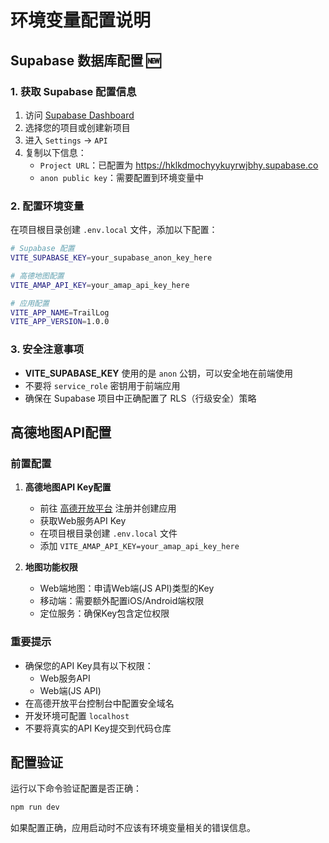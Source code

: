 # 环境变量配置说明

## Supabase 数据库配置 🆕

### 1. 获取 Supabase 配置信息

1. 访问 [Supabase Dashboard](https://supabase.com/dashboard)
2. 选择您的项目或创建新项目
3. 进入 `Settings` → `API`
4. 复制以下信息：
   - `Project URL`：已配置为 https://hklkdmochyykuyrwjbhy.supabase.co
   - `anon public key`：需要配置到环境变量中

### 2. 配置环境变量

在项目根目录创建 `.env.local` 文件，添加以下配置：

```bash
# Supabase 配置
VITE_SUPABASE_KEY=your_supabase_anon_key_here

# 高德地图配置
VITE_AMAP_API_KEY=your_amap_api_key_here

# 应用配置
VITE_APP_NAME=TrailLog
VITE_APP_VERSION=1.0.0
```

### 3. 安全注意事项

- **VITE_SUPABASE_KEY** 使用的是 `anon` 公钥，可以安全地在前端使用
- 不要将 `service_role` 密钥用于前端应用
- 确保在 Supabase 项目中正确配置了 RLS（行级安全）策略

## 高德地图API配置

### 前置配置

1. **高德地图API Key配置**
   - 前往 [高德开放平台](https://console.amap.com/) 注册并创建应用
   - 获取Web服务API Key
   - 在项目根目录创建 `.env.local` 文件
   - 添加 `VITE_AMAP_API_KEY=your_amap_api_key_here`

2. **地图功能权限**
   - Web端地图：申请Web端(JS API)类型的Key
   - 移动端：需要额外配置iOS/Android端权限
   - 定位服务：确保Key包含定位权限

### 重要提示

- 确保您的API Key具有以下权限：
  - Web服务API
  - Web端(JS API)
- 在高德开放平台控制台中配置安全域名
- 开发环境可配置 `localhost`
- 不要将真实的API Key提交到代码仓库

## 配置验证

运行以下命令验证配置是否正确：

```bash
npm run dev
```

如果配置正确，应用启动时不应该有环境变量相关的错误信息。

